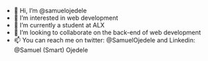 - 👋 Hi, I’m @samuelojedele
- 👀 I’m interested in web development
- 🌱 I’m currently a student at ALX 
- 💞️ I’m looking to collaborate on the back-end of web development
- 📫 You can reach me on twitter: @SamuelOjedele and Linkedin: @Samuel (Smart) Ojedele

<!---
samuelojedele/samuelojedele is a ✨ special ✨ repository because its `README.md` (this file) appears on your GitHub profile.
You can click the Preview link to take a look at your changes.
--->
